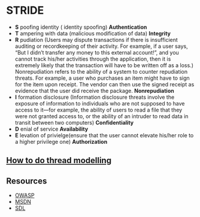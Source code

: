 # STRIDE
* __S__ poofing identity ( identity spoofing) __Authentication__
* __T__ ampering with data (malicious modification of data) __Integrity__
* __R__ pudiation (Users may dispute transactions if there is insufficient auditing or recordkeeping of their activity. For example, if a user says, “But I didn’t transfer any money to this external account!”, and you cannot track his/her activities through the application, then it is extremely likely that the transaction will have to be written off as a loss.) Nonrepudiation refers to the ability of a system to counter repudiation threats. For example, a user who purchases an item might have to sign for the item upon receipt. The vendor can then use the signed receipt as evidence that the user did receive the package. __Nonrepudiation__
* __I__ formation disclosure (Information disclosure threats involve the exposure of information to individuals who are not supposed to have access to it—for example, the ability of users to read a file that they were not granted access to, or the ability of an intruder to read data in transit between two computers) __Confidentiality__
* __D__ enial of service  __Availability__
* __E__ levation of privielge(ensure that the user cannot elevate his/her role to a higher privilege one) __Authorization__

## [How to do thread modelling](https://download.microsoft.com/download/9/3/5/935520EC-D9E2-413E-BEA7-0B865A79B18C/Introduction_to_Threat_Modeling.ppsx)

## Resources
* [OWASP](https://www.owasp.org/index.php/Threat_Risk_Modeling)
* [MSDN](https://msdn.microsoft.com/en-us/library/ee823878(v=cs.20).aspx)
* [SDL](https://www.microsoft.com/en-us/sdl/default.aspx)



